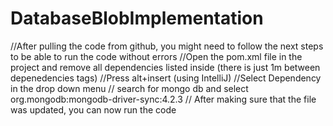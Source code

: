 # DatabaseBlobImplementation

//After pulling the code from github, you might need to follow the next steps to be able to run the code without errors
//Open the pom.xml file in the project and remove all dependencies listed inside (there is just 1m between depenedencies tags)
//Press alt+insert (using IntelliJ)
//Select Dependency in the drop down menu
// search for mongo db and select org.mongodb:mongodb-driver-sync:4.2.3
// After making sure that the file was updated, you can now run the code 
